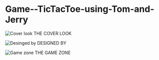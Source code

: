 # Game--TicTacToe-using-Tom-and-Jerry
![Cover look](https://user-images.githubusercontent.com/85864155/121852101-9c44fa80-cd0c-11eb-8a79-42a89cc0640a.PNG)
THE COVER LOOK

![Desinged by](https://user-images.githubusercontent.com/85864155/121852268-de6e3c00-cd0c-11eb-8be2-51d2b4a0795d.PNG)
DESIGNED BY

![Game zone](https://user-images.githubusercontent.com/85864155/121852284-e332f000-cd0c-11eb-83a1-84c718f181a5.PNG)
THE GAME ZONE

